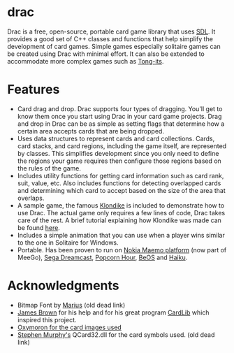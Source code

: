 drac
====

Drac is a free, open-source, portable card game library that uses [SDL](http://libsdl.org/). It provides a good set of C++ classes and functions that help simplify the development of card games. Simple games especially solitaire games can be created using Drac with minimal effort. It can also be extended to accommodate more complex games such as [Tong-its](https://github.com/ricoz/tong-its/).

Features
========
* Card drag and drop. Drac supports four types of dragging. You'll get to know them once you start using Drac in your card game projects. Drag and drop in Drac can be as simple as setting flags that determine how a certain area accepts cards that are being dropped.
* Uses data structures to represent cards and card collections. Cards, card stacks, and card regions, including the game itself, are represented by classes. This simplifies development since you only need to define the regions your game requires then configure those regions based on the rules of the game.
* Includes utility functions for getting card information such as card rank, suit, value, etc. Also includes functions for detecting overlapped cards and determining which card to accept based on the size of the area that overlaps.
* A sample game, the famous [Klondike](http://en.wikipedia.org/wiki/Klondike_(solitaire)) is included to demonstrate how to use Drac. The actual game only requires a few lines of code, Drac takes care of the rest. A brief tutorial explaining how Klondike was made can be found [here](http://drac-cardlib.sourceforge.net/tutorial.php).
* Includes a simple animation that you can use when a player wins similar to the one in Solitaire for Windows.
* Portable. Has been proven to run on [Nokia Maemo platform](http://maemo.org/downloads/product/OS2008/maemodrac/) (now part of MeeGo), [Sega Dreamcast](http://www.dcemu.co.uk/vbulletin/threads/221403-KlondikeDC), [Popcorn Hour](http://www.networkedmediatank.com/showthread.php?tid=39054), [BeOS](http://www.bebits.com/app/3799) and [Haiku](http://haikuware.com/directory/view-details/games/cards/tong-its).

Acknowledgments
========
* Bitmap Font by [Marius](http://cone3d.gamedev.net/) (old dead link)
* [James Brown](http://www.catch22.net/) for his help and for his great program [CardLib](http://www.catch22.net/tuts/cardlib) which inspired this project.
* [Oxymoron for the card images used](http://www.waste.org/~oxymoron/cards/)
* [Stephen Murphy's](http://www.telusplanet.net/public/stevem/) QCard32.dll for the card symbols used. (old dead link)